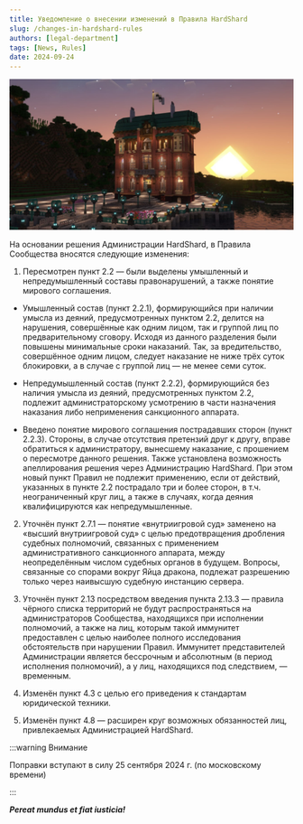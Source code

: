 ```yaml
---
title: Уведомление о внесении изменений в Правила HardShard
slug: /changes-in-hardshard-rules
authors: [legal-department]
tags: [News, Rules]
date: 2024-09-24
---
```


![Здание Совета Законодателей на HardShard 3](./img/zdanie-soveta-zakonodateley-na-zakate.jpg)

<!-- truncate -->

На основании решения Администрации HardShard, в Правила Сообщества вносятся следующие изменения:

1. Пересмотрен пункт 2.2 — были выделены умышленный и непредумышленный составы правонарушений, а также понятие мирового соглашения.

- Умышленный состав (пункт 2.2.1), формирующийся при наличии умысла из деяний, предусмотренных пунктом 2.2, делится на нарушения, совершённые как одним лицом, так и группой лиц по предварительному сговору. Исходя из данного разделения были повышены минимальные сроки наказаний. Так, за вредительство, совершённое одним лицом, следует наказание не ниже трёх суток блокировки, а в случае с группой лиц — не менее семи суток.

- Непредумышленный состав (пункт 2.2.2), формирующийся без наличия умысла из деяний, предусмотренных пунктом 2.2, подлежит администраторскому усмотрению в части назначения наказания либо неприменения санкционного аппарата.

- Введено понятие мирового соглашения пострадавших сторон (пункт 2.2.3). Стороны, в случае отсутствия претензий друг к другу, вправе обратиться к администратору, вынесшему наказание, с прошением о пересмотре данного решения. Также установлена возможность апеллирования решения через Администрацию HardShard. При этом новый пункт Правил не подлежит применению, если от действий, указанных в пункте 2.2 пострадало три и более сторон, в т.ч. неограниченный круг лиц, а также в случаях, когда деяния квалифицируются как непредумышленные.

2. Уточнён пункт 2.7.1 — понятие «внутриигровой суд» заменено на «высший внутриигровой суд» с целью предотвращения дробления судебных полномочий, связанных с применением административного санкционного аппарата, между неопределённым числом судебных органов в будущем. Вопросы, связанные со спорами вокруг Яйца дракона, подлежат разрешению только через наивысшую судебную инстанцию сервера.

3. Уточнён пункт 2.13 посредством введения пункта 2.13.3 — правила чёрного списка территорий не будут распространяться на администраторов Сообщества, находящихся при исполнении полномочий, а также на лиц, которым такой иммунитет предоставлен с целью наиболее полного исследования обстоятельств при нарушении Правил. Иммунитет представителей Администрации является бессрочным и абсолютным (в период исполнения полномочий), а у лиц, находящихся под следствием, — временным.

4. Изменён пункт 4.3 с целью его приведения к стандартам юридической техники.

5. Изменён пункт 4.8 — расширен круг возможных обязанностей лиц, привлекаемых Администрацией HardShard.

:::warning Внимание

Поправки вступают в силу 25 сентября 2024 г. (по московскому времени)

:::

**_Pereat mundus et fiat iusticia!_**